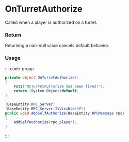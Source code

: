 # OnTurretAuthorize
<Badge type="info" text="Turret"/><Badge type="danger" text="Carbon Compatible"/><Badge type="warning" text="Oxide Compatible"/>
Called when a player is authorized on a turret.

### Return
Returning a non-null value cancels default behavior.

### Usage
::: code-group
```csharp [Example]
private object OnTurretAuthorize()
{
	Puts("OnTurretAuthorize has been fired!");
	return (System.Object)default;
}
```
```csharp [Source — Assembly-CSharp @ AutoTurret]
[BaseEntity.RPC_Server]
[BaseEntity.RPC_Server.IsVisible(3f)]
public void AddSelfAuthorize(BaseEntity.RPCMessage rpc)
{
	AddSelfAuthorize(rpc.player);
}

```
:::
